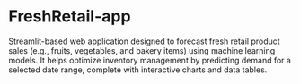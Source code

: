 # FreshRetail-app
Streamlit-based web application designed to forecast fresh retail product sales (e.g., fruits, vegetables, and bakery items) using machine learning models. It helps optimize inventory management by predicting demand for a selected date range, complete with interactive charts and data tables.
